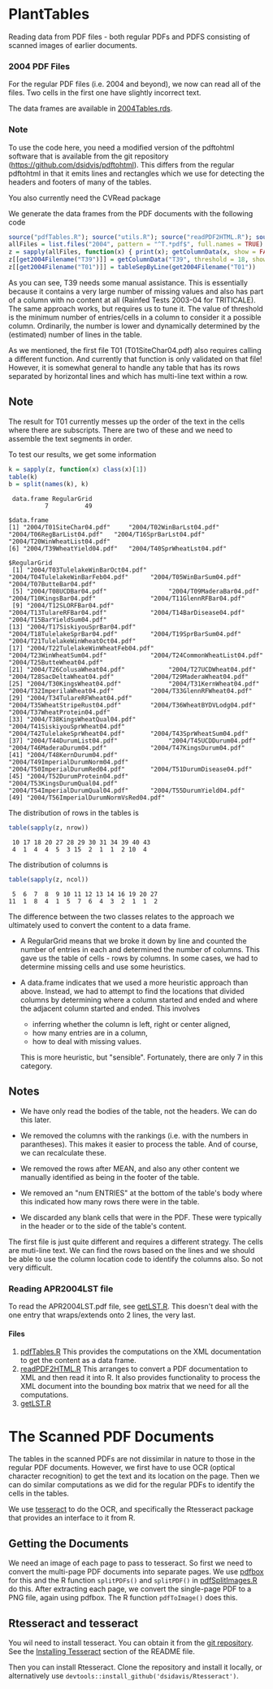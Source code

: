 # PlantTables
Reading data from PDF files - both regular PDFs and PDFS consisting of scanned images of earlier documents.

### 2004 PDF Files
For the regular PDF files (i.e. 2004 and beyond), we now can read all of the files.
Two cells in the first one have slightly incorrect text.

The data frames are available in [2004Tables.rds](2004Tables.rds).

### Note
To use the code here, you need a modified version of the pdftohtml software that is available from
the git repository (https://github.com/dsidvis/pdftohtml).  This differs from the regular pdftohtml
in that it emits lines and rectangles which we use for detecting the headers and footers of many of
the tables.

You also currently need the CVRead package 

We generate the data frames from the PDF documents with the following code
```r
source("pdfTables.R"); source("utils.R"); source("readPDF2HTML.R"); source("t01.R")
allFiles = list.files("2004", pattern = "^T.*pdf$", full.names = TRUE)
z = sapply(allFiles, function(x) { print(x); getColumnData(x, show = FALSE) })
z[[get2004Filename("T39")]] = getColumnData("T39", threshold = 18, show = FALSE)
z[[get2004Filename("T01")]] = tableSepByLine(get2004Filename("T01"))
```
As you can see, T39 needs some manual assistance. This is essentially because it contains a very
large number of missing values and also has part of a column with no content at all (Rainfed Tests
2003-04 for TRITICALE).  The same approach works, but requires us to tune it.
The value of threshold is the minimum number of entries/cells in a column to consider it a possible
column.  Ordinarily, the number is lower and dynamically determined by the (estimated) number of
lines in the table.

As we mentioned, the first file T01 (T01SiteChar04.pdf) also requires calling a different
function. And currently that function is only validated on that file! However, it is somewhat
general to handle any table that has its rows separated by horizontal lines and which
has multi-line text within a row.

## Note
The result for T01 currently messes up  the order of the text in the cells where there are
subscripts. There are two of these and we need to assemble the text segments in order.


To test our results, we get some information
```r
k = sapply(z, function(x) class(x)[1])
table(k)
b = split(names(k), k)
```
```
 data.frame RegularGrid 
          7          49

$data.frame
[1] "2004/T01SiteChar04.pdf"     "2004/T02WinBarLst04.pdf"    "2004/T06RegBarList04.pdf"   "2004/T16SprBarLst04.pdf"    "2004/T20WinWheatList04.pdf"
[6] "2004/T39WheatYield04.pdf"   "2004/T40SprWheatLst04.pdf" 

$RegularGrid
 [1] "2004/T03TulelakeWinBarOct04.pdf"      "2004/T04TulelakeWinBarFeb04.pdf"      "2004/T05WinBarSum04.pdf"              "2004/T07ButteBar04.pdf"              
 [5] "2004/T08UCDBar04.pdf"                 "2004/T09MaderaBar04.pdf"              "2004/T10KingsBar04.pdf"               "2004/T11GlennRFBar04.pdf"            
 [9] "2004/T12SLORFBar04.pdf"               "2004/T13TulareRFBar04.pdf"            "2004/T14BarDisease04.pdf"             "2004/T15BarYieldSum04.pdf"           
[13] "2004/T17SiskiyouSprBar04.pdf"         "2004/T18TulelakeSprBar04.pdf"         "2004/T19SprBarSum04.pdf"              "2004/T21TulelakeWinWheatOct04.pdf"   
[17] "2004/T22TulelakeWinWheatFeb04.pdf"    "2004/T23WinWheatSum04.pdf"            "2004/T24CommonWheatList04.pdf"        "2004/T25ButteWheat04.pdf"            
[21] "2004/T26ColusaWheat04.pdf"            "2004/T27UCDWheat04.pdf"               "2004/T28SacDeltaWheat04.pdf"          "2004/T29MaderaWheat04.pdf"           
[25] "2004/T30KingsWheat04.pdf"             "2004/T31KernWheat04.pdf"              "2004/T32ImperilaWheat04.pdf"          "2004/T33GlennRFWheat04.pdf"          
[29] "2004/T34TulareRFWheat04.pdf"          "2004/T35WheatStripeRust04.pdf"        "2004/T36WheatBYDVLodg04.pdf"          "2004/T37WheatProtein04.pdf"          
[33] "2004/T38KingsWheatQual04.pdf"         "2004/T41SiskiyouSprWheat04.pdf"       "2004/T42TulelakeSprWheat04.pdf"       "2004/T43SprWheatSum04.pdf"           
[37] "2004/T44DurumList04.pdf"              "2004/T45UCDDurum04.pdf"               "2004/T46MaderaDurum04.pdf"            "2004/T47KingsDurum04.pdf"            
[41] "2004/T48KernDurum04.pdf"              "2004/T49ImperialDurumNorm04.pdf"      "2004/T50ImperialDurumRed04.pdf"       "2004/T51DurumDisease04.pdf"          
[45] "2004/T52DurumProtein04.pdf"           "2004/T53KingsDurumQual04.pdf"         "2004/T54ImperialDurumQual04.pdf"      "2004/T55DurumYield04.pdf"            
[49] "2004/T56ImperialDurumNormVsRed04.pdf"
```

The distribution of rows in the tables is
```r
table(sapply(z, nrow))
```
```
 10 17 18 20 27 28 29 30 31 34 39 40 43 
 4  1  4  4  5  3 15  2  1  1  2 10  4
 ```
 
The distribution of columns is
```r
table(sapply(z, ncol))
```
```
 5  6  7  8  9 10 11 12 13 14 16 19 20 27 
11  1  8  4  1  5  7  6  4  3  2  1  1  2 
```


The difference between the two classes relates to the approach we ultimately used to convert
the content to a data frame.
* A RegularGrid means that we broke it down by line and counted the number of entries in each and
  determined the number of columns. This gave us the table of cells - rows by columns. In some
  cases, we had to determine missing cells and use some heuristics.

* A data.frame indicates that we used a more heuristic approach than above. Instead, we had to
  attempt to find the locations that divided columns by determining where a column started and ended
  and where the adjacent column started and ended.  This  involves
    * inferring whether the column is left, right or center aligned,
    * how many entries are in a column,
    * how to deal with missing values.
	
  This is more heuristic, but "sensible". Fortunately, there are only 7 in this category.


## Notes

* We have only read the bodies of the table, not the headers.   We can do this later.

* We  removed the columns with the rankings (i.e. with the numbers in parantheses).
  This makes it easier to process the table. And of course, we can recalculate these.

* We removed the rows after MEAN,  and also any other content we manually identified as being in the footer
  of the table.

* We removed an "num ENTRIES" at the bottom of the table's body where this indicated how many rows there
  were in the table.

* We discarded any blank cells that were in the PDF. These were typically in the header or to the side
  of the table's content.

The first file is just quite different and requires a different strategy. The cells are muti-line  text.
We can find the rows based on the lines and we should be able to use the column location code to
identify the columns also.  So not very difficult.


### Reading  APR2004LST file
To read the APR2004LST.pdf file, see [getLST.R](getLST.R).
This doesn't deal with the one entry that wraps/extends onto 2 lines, the very last.

#### Files

1.  [pdfTables.R](pdfTables.R)
  This provides the computations on the XML documentation to get the content as a data frame.
1.  [readPDF2HTML.R](readPDF2HTML.R)
  This arranges to convert a PDF documentation to XML and then read it into R.  It also provides
  functionality to process the XML document into the bounding box matrix that we need for all the computations.
1.  [getLST.R](getLST.R)


# The Scanned PDF Documents

The tables in the scanned PDFs are not dissimilar in nature to those in the regular PDF documents.
However, we first have to use OCR (optical character recognition) to get the text and its location
on the page. Then we can do similar computations as we did for the regular PDFs to identify
the cells in the tables.

We use [tesseract](https://github.com/tesseract-ocr) to do the OCR, and specifically the Rtesseract package that provides an interface
to it from R.

## Getting the Documents
We need an image of each page to pass to tesseract.
So first we need to convert the multi-page PDF documents into separate pages.
We use [pdfbox](https://pdfbox.apache.org/) for this and the R
function `splitPDFs()` and `splitPDF()` in  [pdfSplitImages.R](pdfSplitImages.R) do this.
After extracting each page, we convert the single-page PDF to a PNG file, again using pdfbox.
The R function `pdfToImage()` does this.


## Rtesseract and tesseract
You wil need to install tesseract. You can obtain it from the
[git repository](https://github.com/tesseract-ocr/tesseract).
See the [Installing Tesseract](https://github.com/tesseract-ocr) section of the README file.

Then you can install Rtesseract.
Clone the repository and install it locally, or alternatively use
`devtools::install_github('dsidavis/Rtesseract')`.


